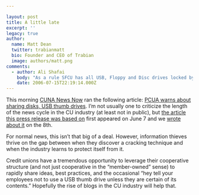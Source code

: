 ```yaml
---

layout: post
title: A little late
excerpt: ''
legacy: true
author:
  name: Matt Dean
  twitter: trabianmatt
  bio: Founder and CEO of Trabian
  image: authors/matt.png
comments:
  - author: Ali Shafai
    body: "As a rule SFCU has all USB, Floppy and Disc drives locked by the Network administrator. \n\nThose BU personnel that have a business need to use the devices mentioned are given access to it, typically more senior members of the team."
    date: 2006-07-15T22:19:14.000Z
---
```


<p>This morning <a href="http://www.cuna.org/newsnow/"><span class="caps">CUNA</span> News Now</a> ran the following article: <a href="http://www.cuna.org/newsnow/06/system071306-2.html?ref=hed"><span class="caps">PCUA</span> warns about sharing disks, <span class="caps">USB</span> thumb drives</a>.  I&#8217;m not usually one to criticize the length of the news cycle in the CU industry (at least not in public), but <a href="http://www.darkreading.com/document.asp?doc_id=95556&#38;WT.svl=column1_1">the article this press release was based on</a> first appeared on June 7 and we <a href="http://www.opensourcecu.com/articles/2006/06/08/flash-drives-a-huge-threat-to-your-network-security">wrote about it</a> on the 8th.</p>
<p>For normal news, this isn&#8217;t that big of a deal.  However, information thieves thrive on the gap between when they discover a cracking technique and when the industry learns to protect itself from it.</p>
<p>Credit unions have a tremendous opportunity to leverage their cooperative structure (and not just cooperative in the &#8220;member-owned&#8221; sense) to rapidly share ideas, best practices, and the occasional &#8220;hey tell your employees not to use a <span class="caps">USB</span> thumb drive unless they are certain of its contents.&#8221;  Hopefully the rise of blogs in the CU industry will help that.</p>